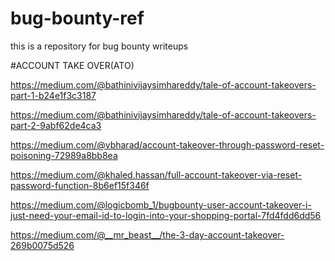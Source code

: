 # bug-bounty-ref
this is a repository for bug bounty writeups

#ACCOUNT TAKE OVER(ATO)

https://medium.com/@bathinivijaysimhareddy/tale-of-account-takeovers-part-1-b24e1f3c3187

https://medium.com/@bathinivijaysimhareddy/tale-of-account-takeovers-part-2-9abf62de4ca3

https://medium.com/@vbharad/account-takeover-through-password-reset-poisoning-72989a8bb8ea

https://medium.com/@khaled.hassan/full-account-takeover-via-reset-password-function-8b6ef15f346f

https://medium.com/@logicbomb_1/bugbounty-user-account-takeover-i-just-need-your-email-id-to-login-into-your-shopping-portal-7fd4fdd6dd56

https://medium.com/@__mr_beast__/the-3-day-account-takeover-269b0075d526

